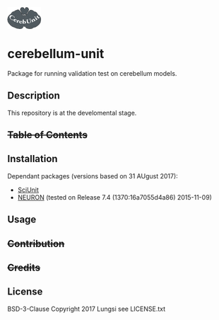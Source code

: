 <!-- ![Alt CerebUnit](cerebunit.png?raw=true "Title") -->
<div><img src="https://raw.githubusercontent.com/lungsi/cerebellum-unit/master/cerebunit.png" alt="CerebUnit" height="23%" width="15%" align="center"></div>

# cerebellum-unit
Package for running validation test on cerebellum models.

## Description
This repository is at the develomental stage.

## ~~Table of Contents~~

## Installation
Dependant packages (versions based on 31 AUgust 2017):
- [SciUnit](https://github.com/scidash/sciunit)
- [NEURON](https://www.neuron.yale.edu/neuron/download) (tested on Release 7.4 (1370:16a7055d4a86) 2015-11-09)

## Usage

## ~~Contribution~~

## ~~Credits~~

## License
BSD-3-Clause
Copyright 2017 Lungsi
see LICENSE.txt
